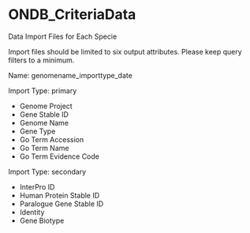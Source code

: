 # ONDB_CriteriaData

Data Import Files for Each Specie

Import files should be limited to six output attributes. Please keep query filters to a minimum.

Name: genomename_importtype_date

Import Type: primary
- Genome Project
- Gene Stable ID
- Genome Name
- Gene Type
- Go Term Accession
- Go Term Name
- Go Term Evidence Code


Import Type: secondary
- InterPro ID
- Human Protein Stable ID
- Paralogue Gene Stable ID
- Identity
- Gene Biotype
